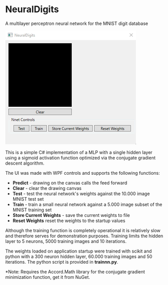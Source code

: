 # NeuralDigits
A multilayer perceptron neural network for the MNIST digit database


![alt-text](img/demo.gif)

This is a simple C# implementation of a MLP with a single hidden layer using a sigmoid activation function optimized via the conjugate gradient descent algorithm.

The UI was made with WPF controls and supports the following functions:
  - **Predict** - drawing on the canvas calls the feed forward 
  - **Clear** - clear the drawing canvas
  - **Test** - test the neural network's weights against the 10.000 image MNIST test set
  - **Train** - train a small neural network against a 5.000 image subset of the MNIST training set
  - **Store Current Weights** - save the current weights to file
  - **Reset Weights** reset the weights to the startup values

Although the training function is completely operational it is relatively slow and therefore serves for demonstration purposes.
Training limits the hidden layer to 5 neurons, 5000 training images and 10 iterations. 

The weights loaded on application startup were trained with scikit and python with a 300 neuron hidden layer, 60.000 training images and 50 iterations. The python script is provided in **trainnn.py**.

*Note: Requires the Accord.Math library for the conjugate gradient minimization function, get it from NuGet.
